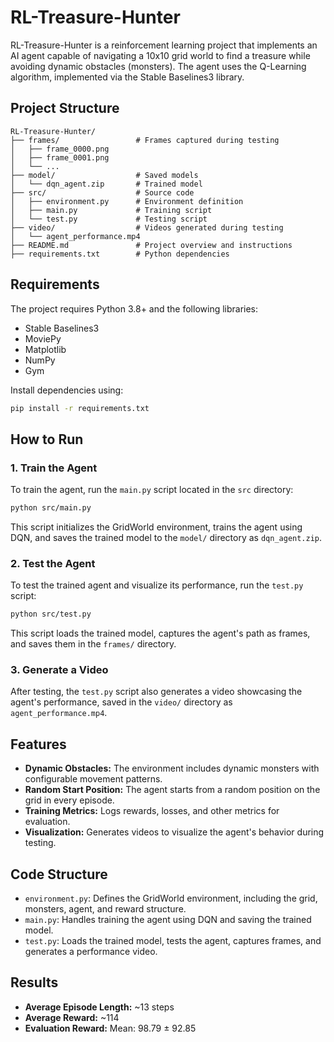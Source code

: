  # RL-Treasure-Hunter

RL-Treasure-Hunter is a reinforcement learning project that implements an AI agent capable of navigating a 10x10 grid world to find a treasure while avoiding dynamic obstacles (monsters). The agent uses the Q-Learning algorithm, implemented via the Stable Baselines3 library.

## Project Structure

```
RL-Treasure-Hunter/
├── frames/                 # Frames captured during testing
│   ├── frame_0000.png
│   ├── frame_0001.png
│   └── ...
├── model/                  # Saved models
│   └── dqn_agent.zip       # Trained model
├── src/                    # Source code
│   ├── environment.py      # Environment definition
│   ├── main.py             # Training script
│   └── test.py             # Testing script
├── video/                  # Videos generated during testing
│   └── agent_performance.mp4
├── README.md               # Project overview and instructions
├── requirements.txt        # Python dependencies
```

## Requirements

The project requires Python 3.8+ and the following libraries:

- Stable Baselines3
- MoviePy
- Matplotlib
- NumPy
- Gym

Install dependencies using:

```bash
pip install -r requirements.txt
```

## How to Run

### 1. Train the Agent

To train the agent, run the `main.py` script located in the `src` directory:

```bash
python src/main.py
```

This script initializes the GridWorld environment, trains the agent using DQN, and saves the trained model to the `model/` directory as `dqn_agent.zip`.

### 2. Test the Agent

To test the trained agent and visualize its performance, run the `test.py` script:

```bash
python src/test.py
```

This script loads the trained model, captures the agent's path as frames, and saves them in the `frames/` directory.

### 3. Generate a Video

After testing, the `test.py` script also generates a video showcasing the agent's performance, saved in the `video/` directory as `agent_performance.mp4`.

## Features

- **Dynamic Obstacles:** The environment includes dynamic monsters with configurable movement patterns.
- **Random Start Position:** The agent starts from a random position on the grid in every episode.
- **Training Metrics:** Logs rewards, losses, and other metrics for evaluation.
- **Visualization:** Generates videos to visualize the agent's behavior during testing.

## Code Structure

- `environment.py`: Defines the GridWorld environment, including the grid, monsters, agent, and reward structure.
- `main.py`: Handles training the agent using DQN and saving the trained model.
- `test.py`: Loads the trained model, tests the agent, captures frames, and generates a performance video.

## Results

- **Average Episode Length:** ~13 steps
- **Average Reward:** ~114
- **Evaluation Reward:** Mean: 98.79 ± 92.85

